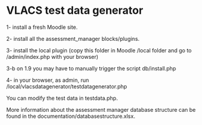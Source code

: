 VLACS test data generator
=========================

1- install a fresh Moodle site.

2- install all the assessment_manager blocks/plugins.

3- install the local plugin (copy this folder in Moodle /local folder and go to /admin/index.php with your browser)

3-b on 1.9 you may have to manually trigger the script db/install.php

4- in your browser, as admin, run /local/vlacsdatagenerator/testdatagenerator.php

You can modify the test data in testdata.php.

More information about the assessment manager database structure can be found in the documentation/databasestructure.xlsx.